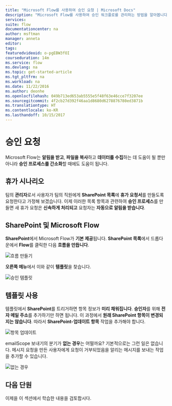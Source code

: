 ```yaml
---
title: "Microsoft Flow를 사용하여 승인 요청 | Microsoft Docs"
description: "Microsoft Flow를 사용하여 승인 워크플로를 관리하는 방법을 알아봅니다."
services: 
suite: flow
documentationcenter: na
author: msftman
manager: anneta
editor: 
tags: 
featuredvideoid: o-pgEBW3fOI
courseduration: 14m
ms.service: flow
ms.devlang: na
ms.topic: get-started-article
ms.tgt_pltfrm: na
ms.workload: na
ms.date: 11/22/2016
ms.author: deonhe
ms.openlocfilehash: 049b713ed653ab5555e5f48f63e46cce7f3207ee
ms.sourcegitcommit: 4f2cb27d392f46aa1d8680d6278876780ed3871b
ms.translationtype: HT
ms.contentlocale: ko-KR
ms.lasthandoff: 10/15/2017
---
```

# <a name="approval-requests"></a>승인 요청
Microsoft Flow는 **알림을 받고**, **파일을 복사**하고 **데이터를 수집**하는 데 도움이 될 뿐만 아니라 **승인 프로세스를 간소화**할 때에도 도움이 됩니다.

## <a name="vacation-scenario"></a>휴가 시나리오
팀의 **관리자**로서 사용자가 팀의 직원에게 **SharePoint 목록**에 **휴가 요청서**를 만들도록 요청한다고 가정해 보겠습니다. 이제 이러한 목록 항목과 관련하여 **승인 프로세스**를 만들면 새 휴가 요청은 **신속하게 처리되고** 요청자는 **자동으로 알림을 받습니다**.  

## <a name="sharepoint-and-microsoft-flow"></a>SharePoint 및 Microsoft Flow
**SharePoint**에서 Microsoft Flow가 **기본 제공**됩니다.  **SharePoint 목록**에서 드롭다운에서 **Flow**를 클릭한 다음 **흐름을 만듭니다**.

![흐름 만들기](./media/learning-approvals/new-flow.png)   

**오른쪽 메뉴**에서 이와 같이 **템플릿**을 찾습니다.

![승인 템플릿](./media/learning-approvals/approval-template.png)

## <a name="using-the-template"></a>템플릿 사용
템플릿에서 **SharePoint**를 트리거하면 항목 정보가 **미리 채워집니다**.  **승인자**를 위해 **전자 메일 주소**를 추가하기만 하면 됩니다.  이 과정에서 **원래 SharePoint 항목이 변경되지는 않습니다**.  따라서 **SharePoint-업데이트 항목** 작업을 추가해야 합니다.

![항목 업데이트](./media/learning-approvals/update-item.png)

emailScope 보내기의 분기가 **없는 경우**는 어떨까요?  기본적으로는 그런 일은 없습니다.  메시지 요청을 만든 사용자에게 요청이 거부되었음을 알리는 메시지를 보내는 작업을 추가할 수 있습니다. 

![없는 경우](./media/learning-approvals/if-no.png)

## <a name="next-lesson"></a>다음 단원
이제을 이 섹션에서 학습한 내용을 검토합시다.


